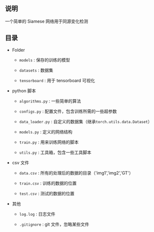 ## 说明  

一个简单的 Siamese 网络用于同源变化检测

## 目录  
- Folder

    - `models` : 保存的训练的模型

    - `datasets` : 数据集

    - `tensorboard` : 用于 tensorboard 可视化

- python 脚本

    - `algorithms.py` : 一些简单的算法

    - `configs.py` : 配置文件，包含训练所需的一些超参数

    - `data_loader.py` : 自定义的数据集（继承`torch.utils.data.Dataset`）

    - `models.py` : 定义的网络结构

    - `train.py` : 用来训练网络的脚本

    - `utils.py` : 工具箱，包含一些工具脚本

- csv 文件

    - `data.csv` : 所有的处理后的数据的目录（'img1','img2','GT'）

    - `train.csv` : 训练的数据的位置

    - `test.csv` : 测试的数据的位置

- 其他
    
    - `log.log` : 日志文件

    - `.gitignore` : git 文件，忽略某些文件







